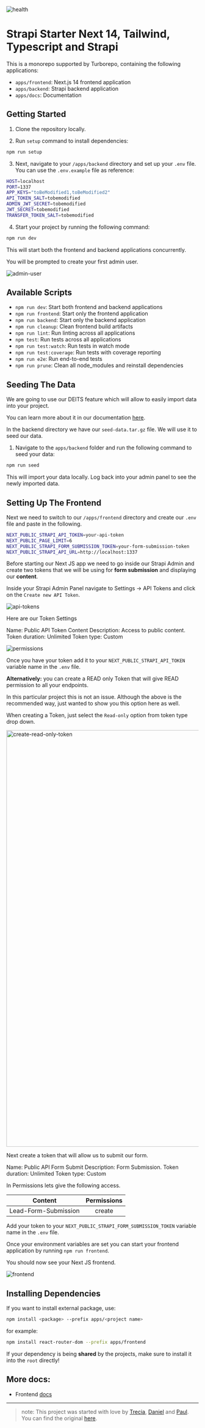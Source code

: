 ![health](https://github.com/magdazelena/primer/actions/workflows/ci.yaml/badge.svg)
# Strapi Starter Next 14, Tailwind, Typescript and Strapi

This is a monorepo supported by Turborepo, containing the following applications:
- `apps/frontend`: Next.js 14 frontend application
- `apps/backend`: Strapi backend application
- `apps/docs`: Documentation

## Getting Started

1. Clone the repository locally.

2. Run `setup` command to install dependencies:

```bash
npm run setup
```

3. Next, navigate to your `/apps/backend` directory and set up your `.env` file. You can use the `.env.example` file as reference:

```bash
HOST=localhost
PORT=1337
APP_KEYS="toBeModified1,toBeModified2"
API_TOKEN_SALT=tobemodified
ADMIN_JWT_SECRET=tobemodified
JWT_SECRET=tobemodified
TRANSFER_TOKEN_SALT=tobemodified
```

4. Start your project by running the following command:

```bash
npm run dev
```

This will start both the frontend and backend applications concurrently.

You will be prompted to create your first admin user.

![admin-user](https://user-images.githubusercontent.com/6153188/231865420-5f03a90f-b893-4057-9634-9632920a7d97.gif)

## Available Scripts

- `npm run dev`: Start both frontend and backend applications
- `npm run frontend`: Start only the frontend application
- `npm run backend`: Start only the backend application
- `npm run cleanup`: Clean frontend build artifacts
- `npm run lint`: Run linting across all applications
- `npm test`: Run tests across all applications
- `npm run test:watch`: Run tests in watch mode
- `npm run test:coverage`: Run tests with coverage reporting
- `npm run e2e`: Run end-to-end tests
- `npm run prune`: Clean all node_modules and reinstall dependencies

## Seeding The Data

We are going to use our DEITS feature which will allow to easily import data into your project.

You can learn more about it in our documentation [here](https://docs.strapi.io/dev-docs/data-management).

In the backend directory we have our `seed-data.tar.gz` file. We will use it to seed our data.

1. Navigate to the `apps/backend` folder and run the following command to seed your data:

```bash
npm run seed
```

This will import your data locally. Log back into your admin panel to see the newly imported data.

## Setting Up The Frontend

Next we need to switch to our `/apps/frontend` directory and create our `.env` file and paste in the following.

```bash
NEXT_PUBLIC_STRAPI_API_TOKEN=your-api-token
NEXT_PUBLIC_PAGE_LIMIT=6
NEXT_PUBLIC_STRAPI_FORM_SUBMISSION_TOKEN=your-form-submission-token
NEXT_PUBLIC_STRAPI_API_URL=http://localhost:1337
```

Before starting our Next JS app we need to go inside our Strapi Admin and create two tokens that we will be using for **form submission** and displaying our **content**.

Inside your Strapi Admin Panel navigate to Settings -> API Tokens and click on the `Create new API Token`.

![api-tokens](https://user-images.githubusercontent.com/6153188/231865572-cebc5538-374c-4050-91cd-c303fae25a3d.png)

Here are our Token Settings

Name: Public API Token Content
Description: Access to public content.
Token duration: Unlimited
Token type: Custom

![permissions](https://user-images.githubusercontent.com/6153188/231865625-a3634d89-0f40-4a6d-a356-8f654abd88b9.gif)

Once you have your token add it to your `NEXT_PUBLIC_STRAPI_API_TOKEN` variable name in the `.env` file.

**Alternatively:** you can create a READ only Token that will give READ permission to all your endpoints.

In this particular project this is not an issue. Although the above is the recommended way, just wanted to show you this option here as well.

When creating a Token, just select the `Read-only` option from token type drop down.

<img width="1093" alt="create-read-only-token" src="https://github.com/strapi/nextjs-corporate-starter/assets/6153188/3ea6c029-b296-4bbc-a5ce-33eedac52a03">

Next create a token that will allow us to submit our form.

Name: Public API Form Submit
Description: Form Submission.
Token duration: Unlimited
Token type: Custom

In Permissions lets give the following access.

| Content              | Permissions |
| -------------------- | :---------: |
| Lead-Form-Submission |   create    |

Add your token to your `NEXT_PUBLIC_STRAPI_FORM_SUBMISSION_TOKEN` variable name in the `.env` file.

Once your environment variables are set you can start your frontend application by running `npm run frontend`.

You should now see your Next JS frontend.

![frontend](https://user-images.githubusercontent.com/6153188/231865662-d870051f-4503-4a01-bc6b-635c7c5ca40d.png)

## Installing Dependencies

If you want to install external package, use:

```bash
npm install <package> --prefix apps/<project name>
```

for example:

```bash
npm install react-router-dom --prefix apps/frontend
```

If your dependency is being **shared** by the projects, make sure to install it into the `root` directly!

## More docs:

- Frontend [docs](./apps/docs/frontend.md)

---

> note: This project was started with love by [Trecia](https://github.com/TreciaKS), [Daniel](https://github.com/malgamves) and [Paul](https://github.com/PaulBratslavsky). You can find the original [here](https://github.com/strapi/nextjs-corporate-starter/).
